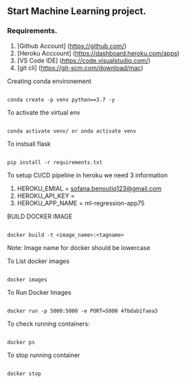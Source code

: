 ## Start Machine Learning project.

### Requirements.

1. [Github Account] (https://github.com/)
2. [Heroku Acccount] (https://dashboard.heroku.com/apps)
3. [VS Code IDE] (https://code.visualstudio.com/)
4. [git cli] (https://git-scm.com/download/mac)

Creating conda environement 
```

conda create -p venv python==3.7 -y
```

To activate the virtual env
```

conda activate venv/ or onda activate venv
```

To instsall flask
```

pip install -r requirements.txt
```

To setup CI/CD pipeline in heroku we need 3 information
1. HEROKU_EMIAL =  sofana.benoutiq123@gmail.com
2. HEROKU_API_KEY = <cannotshowhere>
3. HEROKU_APP_NAME = ml-regression-app75


BUILD DOCKER IMAGE

```

docker build -t <image_name>:<tagname>
```
Note: Image name for docker should be lowercase

To List docker images 
```

docker images
```
To Run Docker Images
```

docker run -p 5000:5000 -e PORT=5000 4fbdab1faea3
```
 
 To check running containers:
 ```

 docker ps
 ```

 To stop running container
 ```

 docker stop
 ```